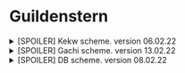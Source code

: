 # Guildenstern

<details> 
  <summary>[SPOILER] Kekw scheme. version 06.02.22  </summary>

  ![""](/.resource/kekw_scheme.png "Kekw")
</details>

<details> 
  <summary>[SPOILER] Gachi scheme. version 13.02.22  </summary>

  ![""](/.resource/gachi_scheme.png "Gachi")
</details>

<details> 
  <summary>[SPOILER] DB scheme. version 08.02.22  </summary>

  ![""](/.resource/db_scheme.png "Gachi")
</details>